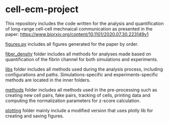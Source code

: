 # cell-ecm-project
This repository includes the code written for the analysis and quantification of long-range cell-cell mechnaical communication as presented in the paper:
https://www.biorxiv.org/content/10.1101/2020.07.30.223149v1


[figures.py](figures.py) includes all figures generated for the paper by order.

[fiber_density](fiber_density) folder includes all methods for analyses made based on quantification of the fibrin channel for both simulations and experiments.

[libs](libs) folder includes all methods used during the analysis process, including configurations and paths. Simulations-specific and experiments-specific methods are located in the inner folders.

[methods](methods) folder includes all methods used in the pre-processing such as creating new cell pairs, fake pairs, tracking of cells, printing data and computing the normalization parameters for z-score calculation.

[plotting](plotting) folder mainly include a modified version that uses plotly lib for creating and saving figures.
